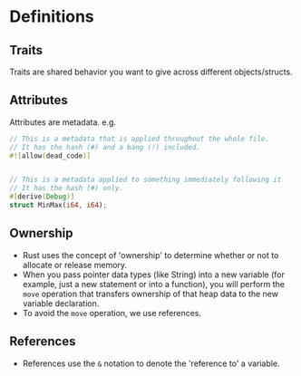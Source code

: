# Definitions

## Traits

Traits are shared behavior you want to give across different objects/structs.

## Attributes

Attributes are metadata. e.g.

```rust
// This is a metadata that is applied throughout the whole file.
// It has the hash (#) and a bang (!) included.
#![allow(dead_code)]


// This is a metadata applied to something immediately following it
// It has the hash (#) only.
#[derive(Debug)]
struct MinMax(i64, i64);
```

## Ownership

- Rust uses the concept of 'ownership' to determine whether or not to allocate or release memory.
- When you pass pointer data types (like String) into a new variable (for example, just a new statement or into a function), you will perform the `move` operation that transfers ownership of that heap data to the new variable declaration.
- To avoid the `move` operation, we use references.

## References

- References use the `&` notation to denote the 'reference to' a variable.